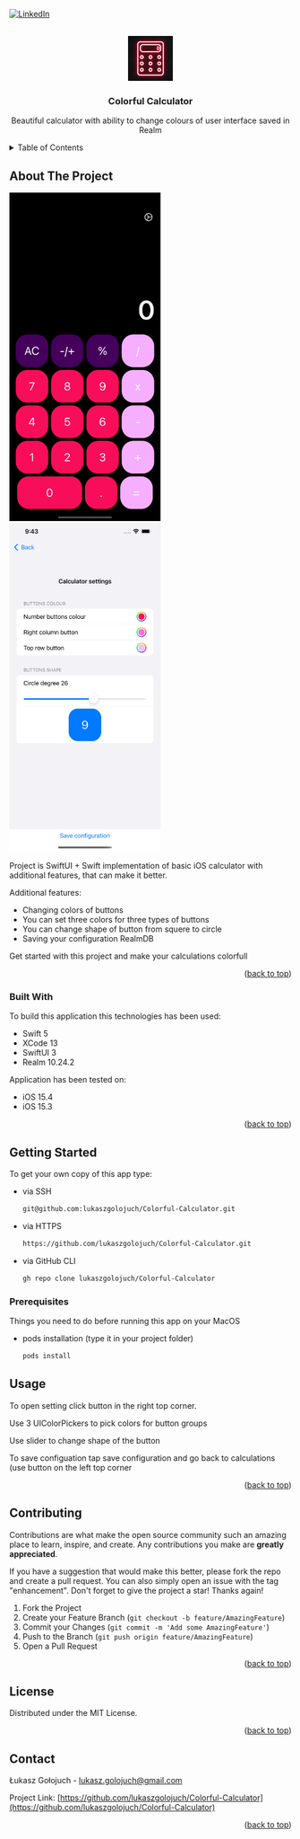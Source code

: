 <div id="top"></div>

<!-- PROJECT SHIELDS -->
[![LinkedIn][linkedin-shield]][linkedin-url]

<!-- PROJECT LOGO -->
<br />
<div align="center">
  <a href="https://github.com/lukaszgolojuch/Colorful-Calculator">
    <img src="logo.png" alt="Logo" width="80" height="80">
  </a>

  <h3 align="center">Colorful Calculator</h3>

  <p align="center">
    Beautiful calculator with ability to change colours of user interface saved in Realm
    <br />
  </p>
</div>

<!-- TABLE OF CONTENTS -->
<details>
  <summary>Table of Contents</summary>
  <ol>
    <li>
      <a href="#about-the-project">About The Project</a>
      <ul>
        <li><a href="#built-with">Built With</a></li>
      </ul>
    </li>
    <li>
      <a href="#getting-started">Getting Started</a>
      <ul>
        <li><a href="#prerequisites">Prerequisites</a></li>
      </ul>
    </li>
    <li><a href="#usage">Usage</a></li>
    <li><a href="#contributing">Contributing</a></li>
    <li><a href="#contact">Contact</a></li>
  </ol>
</details>



<!-- ABOUT THE PROJECT -->
## About The Project

<img src="screenshot.png" alt="Logo" width="270" height="585">
<img src="screenshot2.png" alt="Logo" width="270" height="585">

Project is SwiftUI + Swift implementation of basic iOS calculator with additional features, that can make it better.

Additional features:
* Changing colors of buttons
* You can set three colors for three types of buttons
* You can change shape of button from squere to circle
* Saving your configuration RealmDB

Get started with this project and make your calculations colorfull

<p align="right">(<a href="#top">back to top</a>)</p>

### Built With

To build this application this technologies has been used:

* Swift 5
* XCode 13
* SwiftUI 3
* Realm 10.24.2

Application has been tested on: 
* iOS 15.4
* iOS 15.3

<p align="right">(<a href="#top">back to top</a>)</p>

<!-- GETTING STARTED -->
## Getting Started

To get your own copy of this app type:

* via SSH
	```sh
	git@github.com:lukaszgolojuch/Colorful-Calculator.git
	```
* via HTTPS
	```sh
	https://github.com/lukaszgolojuch/Colorful-Calculator.git
	```
* via GitHub CLI
	```sh
	gh repo clone lukaszgolojuch/Colorful-Calculator
	```


### Prerequisites

Things you need to do before running this app on your MacOS
* pods installation (type it in your project folder)

  ```sh
  pods install
  ```
  
<!-- USAGE EXAMPLES -->
## Usage

To open setting click button in the right top corner. 

Use 3 UIColorPickers to pick colors for button groups

Use slider to change shape of the button

To save configuation tap save configuration and go back to calculations (use button on the left top corner

<p align="right">(<a href="#top">back to top</a>)</p>

<!-- CONTRIBUTING -->
## Contributing

Contributions are what make the open source community such an amazing place to learn, inspire, and create. Any contributions you make are **greatly appreciated**.

If you have a suggestion that would make this better, please fork the repo and create a pull request. You can also simply open an issue with the tag "enhancement".
Don't forget to give the project a star! Thanks again!

1. Fork the Project
2. Create your Feature Branch (`git checkout -b feature/AmazingFeature`)
3. Commit your Changes (`git commit -m 'Add some AmazingFeature'`)
4. Push to the Branch (`git push origin feature/AmazingFeature`)
5. Open a Pull Request

<p align="right">(<a href="#top">back to top</a>)</p>


<!-- LICENSE -->
## License

Distributed under the MIT License. 

<p align="right">(<a href="#top">back to top</a>)</p>


<!-- CONTACT -->
## Contact

Łukasz Gołojuch - lukasz.golojuch@gmail.com

Project Link: [https://github.com/lukaszgolojuch/Colorful-Calculator](https://github.com/lukaszgolojuch/Colorful-Calculator)

<p align="right">(<a href="#top">back to top</a>)</p>


<!-- MARKDOWN LINKS & IMAGES -->
[linkedin-shield]: https://img.shields.io/badge/-LinkedIn-black.svg?style=for-the-badge&logo=linkedin&colorB=555
[linkedin-url]: https://www.linkedin.com/in/lukasz-golojuch/
